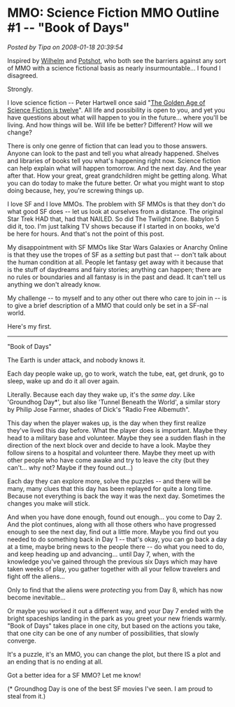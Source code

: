 # MMO: Science Fiction MMO Outline #1 -- "Book of Days"

*Posted by Tipa on 2008-01-18 20:39:54*

Inspired by [Wilhelm](http://tagn.wordpress.com/2008/01/17/is-there-hope-for-a-science-fiction-mmorpg/) and [Potshot](http://potshot.wordpress.com/2008/01/18/no-hope-for-a-science-fiction-mmorpg/), who both see the barriers against any sort of MMO with a science fictional basis as nearly insurmountable... I found I disagreed.

Strongly.

I love science fiction -- Peter Hartwell once said "[The Golden Age of Science Fiction is twelve](http://en.wikipedia.org/wiki/Golden_Age_of_science_fiction)". All life and possibility is open to you, and yet you have questions about what will happen to you in the future... where you'll be living. And how things will be. Will life be better? Different? How will we change?

There is only one genre of fiction that can lead you to those answers. Anyone can look to the past and tell you what already happened. Shelves and libraries of books tell you what's happening right now. Science fiction can help explain what will happen tomorrow. And the next day. And the year after that. How your great, great grandchildren might be getting along. What you can do today to make the future better. Or what you might want to stop doing because, hey, you're screwing things up.

I love SF and I love MMOs. The problem with SF MMOs is that they don't do what good SF does -- let us look at ourselves from a distance. The original Star Trek HAD that, had that NAILED. So did The Twilight Zone. Babylon 5 did it, too. I'm just talking TV shows because if I started in on books, we'd be here for hours. And that's not the point of this post.

My disappointment with SF MMOs like Star Wars Galaxies or Anarchy Online is that they use the tropes of SF as a *setting* but past that -- don't talk about the human condition at all. People let fantasy get away with it because that is the stuff of daydreams and fairy stories; anything can happen; there are no rules or boundaries and all fantasy is in the past and dead. It can't tell us anything we don't already know.

My challenge -- to myself and to any other out there who care to join in -- is to give a brief description of a MMO that could only be set in a SF-nal world.

Here's my first.

---

"Book of Days"

The Earth is under attack, and nobody knows it.

Each day people wake up, go to work, watch the tube, eat, get drunk, go to sleep, wake up and do it all over again.

Literally. Because each day they wake up, it's the *same day*. Like 'Groundhog Day*', but also like 'Tunnel Beneath the World', a similar story by Philip Jose Farmer, shades of Dick's "Radio Free Albemuth".

This day when the player wakes up, is the day when they first realize they've lived this day before. What the player does is important. Maybe they head to a military base and volunteer. Maybe they see a sudden flash in the direction of the next block over and decide to have a look. Maybe they follow sirens to a hospital and volunteer there. Maybe they meet up with other people who have come awake and try to leave the city (but they can't... why not? Maybe if they found out...)

Each day they can explore more, solve the puzzles -- and there will be many, many clues that this day has been replayed for quite a long time. Because not everything is back the way it was the next day. Sometimes the changes you make will stick.

And when you have done enough, found out enough... you come to Day 2. And the plot continues, along with all those others who have progressed enough to see the next day, find out a little more. Maybe you find out you needed to do something back in Day 1 -- that's okay, you can go back a day at a time, maybe bring news to the people there -- do what you need to do, and keep heading up and advancing... until Day 7, when, with the knowledge you've gained through the previous six Days which may have taken weeks of play, you gather together with all your fellow travelers and fight off the aliens...

Only to find that the aliens were *protecting* you from Day 8, which has now become inevitable...

Or maybe you worked it out a different way, and your Day 7 ended with the bright spaceships landing in the park as you greet your new friends warmly. "Book of Days" takes place in one city, but based on the actions you take, that one city can be one of any number of possibilities, that slowly converge.

It's a puzzle, it's an MMO, you can change the plot, but there IS a plot and an ending that is no ending at all.

Got a better idea for a SF MMO? Let me know!

(* Groundhog Day is one of the best SF movies I've seen. I am proud to steal from it.)

